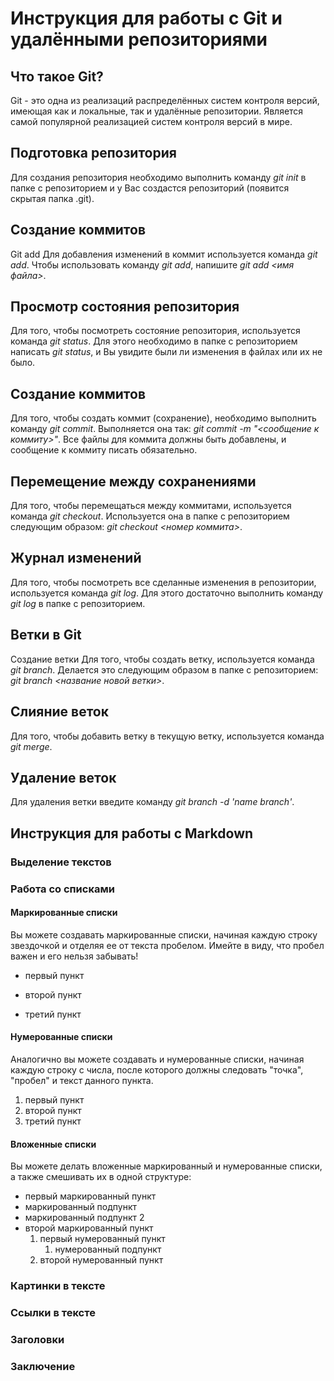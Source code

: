 # Инструкция для работы с Git и удалёнными репозиториями
## Что такое Git?
Git - это одна из реализаций распределённых систем контроля версий, имеющая как и локальные, так и удалённые репозитории. Является самой популярной реализацией систем контроля версий в мире.

## Подготовка репозитория
Для создания репозитория необходимо выполнить команду *git init* в папке с репозиторием и у Вас создастся репозиторий (появится скрытая папка .git).

## Создание коммитов
Git add
Для добавления изменений в коммит используется команда *git add*. Чтобы использовать команду *git add*, напишите *git add <имя файла>*.

## Просмотр состояния репозитория
Для того, чтобы посмотреть состояние репозитория, используется команда *git status*. Для этого необходимо в папке с репозиторием написать *git status*, и Вы увидите были ли изменения в файлах или их не было.

## Создание коммитов
Для того, чтобы создать коммит (сохранение), необходимо выполнить команду *git commit*. Выполняется она так: *git commit -m "<сообщение к коммиту>"*. Все файлы для коммита должны быть добавлены, и сообщение к коммиту писать обязательно.

## Перемещение между сохранениями
Для того, чтобы перемещаться между коммитами, используется команда *git checkout*. Используется она в папке с репозиторием следующим образом: *git checkout <номер коммита>*.

## Журнал изменений
Для того, чтобы посмотреть все сделанные изменения в репозитории, используется команда *git log*. Для этого достаточно выполнить команду *git log* в папке с репозиторием.

## Ветки в Git
Создание ветки
Для того, чтобы создать ветку, используется команда *git branch*. Делается это следующим образом в папке с репозиторием: *git branch <название новой ветки>*.

## Слияние веток
Для того, чтобы добавить ветку в текущую ветку, используется команда *git merge*.

## Удаление веток
Для удаления ветки введите команду *git branch -d 'name branch'*.

## Инструкция для работы с Markdown

### Выделение текстов

### Работа со списками
#### Маркированные списки
Вы можете создавать маркированные списки, начиная каждую строку звездочкой и отделяя ее от текста пробелом. Имейте в виду, что пробел важен и его нельзя забывать!

* первый пункт 

* второй пункт 

* третий пункт



#### Нумерованные списки

Аналогично вы можете создавать и нумерованные списки, начиная каждую строку с числа, после которого должны следовать "точка", "пробел" и текст данного пункта.

1. первый пункт 
2. второй пункт 
3. третий пункт

#### Вложенные списки
Вы можете делать вложенные маркированный и нумерованные списки, а также смешивать их в одной структуре:

 * первый маркированный пункт
  * маркированный подпункт  
  * маркированный подпункт 2 
* второй маркированный пункт 
  1. первый нумерованный пункт
     1. нумерованный подпункт  
  2. второй нумерованный пункт

### Картинки в тексте

### Ссылки в тексте

### Заголовки

### Заключение

